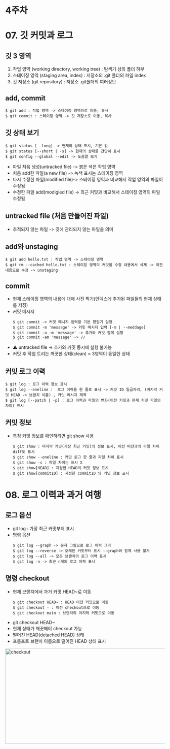 # 4주차
# 07. 깃 커밋과 로그

## 깃 3 영역
1. 작업 영역 (working directory, working tree) : 탐색기 상의 폴더 하부
2. 스테이징 영역 (staging area, index) : 저장소의 .git 폴더의 파일 index
3. 깃 저장소 (git repository) : 저장소 .git폴더의 여러정보

## add, commit
```
$ git add : 작업 영역 -> 스테이징 영역으로 이동, 복사
$ git commit : 스테이징 영역 -> 깃 저장소로 이동, 복사
```

## 깃 상태 보기
```
$ git status [--long] -> 현재의 상태 표시, 기본 값
$ git status [--short | -s] -> 현재의 상태를 간단히 표시
$ git config --global --edit -> 도움말 보기
```
- 파일 처음 생성(untracked file) -> 붉은 색은 작업 영역
- 처음 add한 파일(a new file) -> 녹색 표시는 스테이징 영역
- 다시 수정한 파일(modified file)-> 스테이징 영역과 비교해서 작업 영역의 파일이 수정됨
- 수정한 파일 add(modigied file) -> 최근 커밋과 비교해서 스테이징 영역의 파일 수정됨
  
## untracked file (처음 만들어진 파일)
- 추적되지 않는 파일 -> 깃에 관리되지 않는 파일을 의미

## add와 unstaging
```
$ git add hello.txt : 작업 영역 -> 스테이징 영역
$ git rm --cached hello.txt : 스테이징 영역의 커밋할 수정 내용에서 삭제 -> 이전 내용으로 수정 -> unstaging
```
## commit
- 현재 스테이징 영역의 내용에 대해 사진 찍기(인덱스에 추가된 파일들의 현재 상태를 저징)
- 커밋 메시지
  ```
  $ git commit -> 커밋 메시지 입력할 기본 편집기 실행
  $ git commit -m 'message' -> 커밋 메시지 입력 [-m | --meddage]
  $ git commit -a -m 'message' -> 추가와 커밋 함께 실행
  $ git commit -am 'message' -> //
  ```
- :warning: untracked file -> 추가와 커밋 동시에 실행 불가능
- 커밋 후 작업 트리는 깨끗한 상태(clean) = 3영역이 동일한 상태

## 커밋 로그 이력
 ```
 $ git log : 로그 이력 정보 표시
 $ git log --oneline :  로그 이력을 한 줄로 표시 -> 커밋 ID 일곱자리, (마지막 커밋 HEAD -> 브랜치 이름) , 커밋 메시지 제목
 $ git log [--patch | -p] : 로그 이력과 파일의 변화(이전 커밋과 현재 커밋 파일의 차이) 표시
 ```
##  커밋 정보
- 특정 커밋 정보를 확인하려면 git show 사용
  ```
  $ git show : 마지막 커밋(가장 최근 커밋)의 정보 표시, 이전 버전과의 파일 차이 diff도 표시
  $ git show --oneline : 커밋 로그 한 줄과 파일 차이 표시
  $ git show -s : 파일 차이는 표시 X
  $ git show[HEAD] : 지정한 HEAD의 커밋 정보 표시
  $ git show[commitID] : 지정한 commitID 의 커밋 정보 표시
  ```
# 08. 로그 이력과 과거 여행
## 로그 옵션

- git log : 가장 최근 커밋부터 표시
- 명령 옵션
  ```
  $ git log --graph -> 문자 그림으로 로그 이력 그리
  $ git log --reverse -> 오래된 커밋부터 표시 --graph와 함께 사용 불가
  $ git log --all -> 모든 브랜치의 로그 이력 표시
  $ git log -n -> 최근 n개의 로그 이력 표시
  ```
## 명령 checkout
- 현재 브랜치에서 과거 커밋 HEAD~로 이동
  ```
  $ git checkout HEAD~ : HEAD 이전 커밋으로 이동
  $ git checkout - : 이전 checkout으로 이동
  $ git checkout main : 브랜치의 마지막 커밋으로 이동
  ```
- git checkout HEAD~
 - 현재 상태가 깨끗해야 checkout 가능
 - 떨어진 HEAD(detached HEAD) 상태
 - 프롬프트 브랜치 이름으로 떨어진 HEAD 상태 표시

<img src="./img/checkout.png" width="600px" height="300px" title="checkout" alt="checkout"></img><br/>

  
